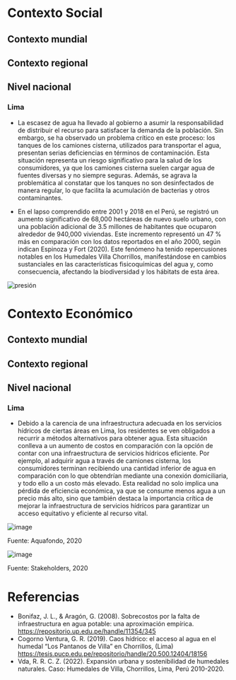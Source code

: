 # Contexto Social
## Contexto mundial

## Contexto regional

## Nivel nacional

### Lima
- La escasez de agua ha llevado al gobierno a asumir la responsabilidad de distribuir el recurso para satisfacer la demanda de la población. Sin embargo, se 
ha observado un problema crítico en este proceso: los tanques de los camiones cisterna, utilizados para transportar el agua, presentan serias deficiencias 
en términos de contaminación. Esta situación representa un riesgo significativo para la salud de los consumidores, ya que los camiones cisterna suelen cargar 
agua de fuentes diversas y no siempre seguras. Además, se agrava la problemática al constatar que los tanques no son desinfectados de manera regular, lo que 
facilita la acumulación de bacterias y otros contaminantes.




- En el lapso comprendido entre 2001 y 2018 en el Perú, se registró un aumento significativo de 68,000 hectáreas de nuevo suelo urbano, con una población adicional 
de 3.5 millones de habitantes que ocuparon alrededor de 940,000 viviendas. Este incremento representó un 47 % más en comparación con los datos reportados en el año 
2000, según indican Espinoza y Fort (2020). Este fenómeno ha tenido repercusiones notables en los Humedales Villa Chorrillos, manifestándose en cambios sustanciales 
en las características fisicoquímicas del agua y, como consecuencia, afectando la biodiversidad y los hábitats de esta área.

![presión](https://github.com/JefHuiza/Fundamentos-de-Dise-o/assets/152218004/db47ab0c-a10a-46de-ac06-1701355d71de)


# Contexto Económico
## Contexto mundial

## Contexto regional

## Nivel nacional


### Lima
- Debido a la carencia de una infraestructura adecuada en los servicios hídricos de ciertas áreas en Lima, los residentes se ven obligados a recurrir
  a métodos alternativos para obtener agua. Esta situación conlleva a un aumento de costos en comparación con la opción de contar con una infraestructura
  de servicios hídricos eficiente. Por ejemplo, al adquirir agua a través de camiones cisterna, los consumidores terminan recibiendo una cantidad inferior
  de agua en comparación con lo que obtendrían mediante una conexión domiciliaria, y todo ello a un costo más elevado. Esta realidad no solo implica una pérdida
  de eficiencia económica, ya que se consume menos agua a un precio más alto, sino que también destaca la importancia crítica de mejorar la infraestructura de servicios
  hídricos para garantizar un acceso equitativo y eficiente al recurso vital.
  
![image](https://github.com/JefHuiza/Fundamentos-de-Dise-o/assets/152218004/2ec5ed81-9172-402f-b12b-fed1c994276e)

Fuente: Aquafondo, 2020
  
![image](https://github.com/JefHuiza/Fundamentos-de-Dise-o/assets/152218004/3b7bd2e8-cb0f-48a0-bbbe-d103f51027f1)

Fuente: Stakeholders, 2020

# Referencias
- Bonifaz, J. L., & Aragón, G. (2008). Sobrecostos por la falta de infraestructura en agua potable: una aproximación empírica. https://repositorio.up.edu.pe/handle/11354/345
- Cogorno Ventura, G. R. (2019). Caos hídrico: el acceso al agua en el humedal “Los Pantanos de Villa” en Chorrillos, (Lima) https://tesis.pucp.edu.pe/repositorio/handle/20.500.12404/18156
- Vda, R. R. C. Z. (2022). Expansión urbana y sostenibilidad de humedales naturales. Caso: Humedales de Villa, Chorrillos, Lima, Perú 2010-2020. 

